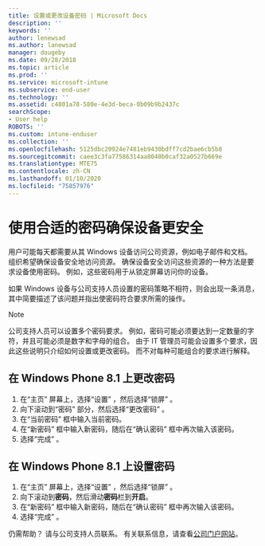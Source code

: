 ```yaml
---
title: 设置或更改设备密码 | Microsoft Docs
description: ''
keywords: ''
author: lenewsad
ms.author: lanewsad
manager: dougeby
ms.date: 09/28/2018
ms.topic: article
ms.prod: ''
ms.service: microsoft-intune
ms.subservice: end-user
ms.technology: ''
ms.assetid: c4801a78-580e-4e3d-beca-0b09b9b2437c
searchScope:
- User help
ROBOTS: ''
ms.custom: intune-enduser
ms.collection: ''
ms.openlocfilehash: 5125dbc20924e7481eb9430bdff7cd2bae6cb5b8
ms.sourcegitcommit: caee3c3fa77586314aa8040b0caf32a0527b669e
ms.translationtype: MTE75
ms.contentlocale: zh-CN
ms.lasthandoff: 01/10/2020
ms.locfileid: "75857976"
---
```

# <a name="make-your-device-safer-with-the-right-password"></a>使用合适的密码确保设备更安全

用户可能每天都需要从其 Windows 设备访问公司资源，例如电子邮件和文档。 组织希望确保设备安全地访问资源。 确保设备安全访问这些资源的一种方法是要求设备使用密码。 例如，这些密码用于从锁定屏幕访问你的设备。

如果 Windows 设备与公司支持人员设置的密码策略不相符，则会出现一条消息，其中简要描述了该问题并指出使密码符合要求所需的操作。

> [!Note]
> 公司支持人员可以设置多个密码要求。 例如，密码可能必须要达到一定数量的字符，并且可能必须是数字和字母的组合。 由于 IT 管理员可能会设置多个要求，因此这些说明只介绍如何设置或更改密码。 而不对每种可能组合的要求进行解释。

## <a name="to-change-your-password-on-windows-phone-81"></a>在 Windows Phone 8.1 上更改密码

1. 在“主页”  屏幕上，选择“设置”  ，然后选择“锁屏”  。
2. 向下滚动到“密码”  部分，然后选择“更改密码”  。
3. 在“当前密码”  框中输入当前密码。
4. 在“新密码”  框中输入新密码，随后在“确认密码”  框中再次输入该密码。
4. 选择“完成”  。

## <a name="to-set-your-password-on-windows-phone-81"></a>在 Windows Phone 8.1 上设置密码

1. 在“主页”  屏幕上，选择“设置”  ，然后选择“锁屏”  。
2. 向下滚动到**密码**，然后滑动**密码**栏到**开启**。
3. 在“新密码”  框中输入新密码，随后在“确认密码”  框中再次输入该密码。
4. 选择“完成”  。

仍需帮助？ 请与公司支持人员联系。 有关联系信息，请查看[公司门户网站](https://go.microsoft.com/fwlink/?linkid=2010980)。
